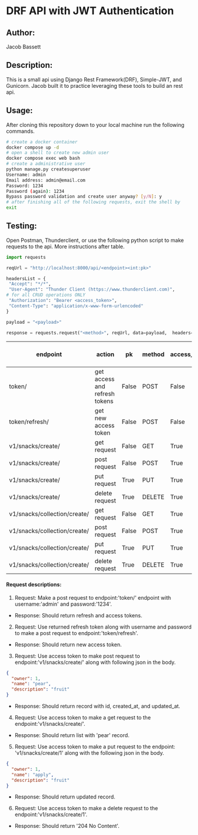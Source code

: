 # DRF API with JWT Authentication

## Author:
Jacob Bassett

## Description: 
This is a small api using Django Rest Framework(DRF), Simple-JWT, and Gunicorn. Jacob built it to practice leveraging these tools to build an rest api.

## Usage:

After cloning this repository down to your local machine run the following commands.
```bash
# create a docker container 
docker compose up -d
# open a shell to create new admin user
docker compose exec web bash
# create a administrative user
python manage.py createsuperuser
Username: admin
Email address: admin@email.com
Password: 1234
Password (again): 1234
Bypass password validation and create user anyway? [y/N]: y
# after finishing all of the following requests, exit the shell by
exit
```

## Testing:

Open Postman, Thunderclient, or use the following python script to make requests to the api. More instructions after table.
```python
import requests

reqUrl = "http://localhost:8000/api/<endpoint><int:pk>"

headersList = {
 "Accept": "*/*",
 "User-Agent": "Thunder Client (https://www.thunderclient.com)",
# for all CRUD operations ONLY
 "Authorization": "Bearer <access_token>", 
 "Content-Type": "application/x-www-form-urlencoded" 
}

payload = "<payload>"

response = requests.request("<method>", reqUrl, data=payload,  headers=headersList)
```

| endpoint                     | action                        | pk    | method | access_token | refresh_token | password & username | payload                                                                        |
|------------------------------|-------------------------------|-------|--------|--------------|---------------|---------------------|--------------------------------------------------------------------------------|
| token/                       | get access and refresh tokens | False | POST   | False        | False         | True                | "password=<password>&username=<username>"                                      |
| token/refresh/               | get new access token          | False | POST   | False        | True          | True                | "refresh=<refresh_token>&password=<password>&username=<username>"              |
| v1/snacks/create/            | get request                   | False | GET    | True         | False         | False               | ""                                                                             |
| v1/snacks/create/            | post request                  | False | POST   | True         | False         | False               | json.dumps({"owner": 1, "name": "bananas", "description": "fruit"})            |
| v1/snacks/create/            | put request                   | True  | PUT    | True         | False         | False               | json.dumps({"id":1, "owner": 1, "name": "bananas", "description": "fruities"}) |
| v1/snacks/create/            | delete request                | True  | DELETE | True         | False         | False               | ""                                                                             |
| v1/snacks/collection/create/ | get request                   | False | GET    | True         | False         | False               | ""                                                                             |
| v1/snacks/collection/create/ | post request                  | False | POST   | True         | False         | False               | json.dumps({"owner": 1, "snacks": [1]})                                        |
| v1/snacks/collection/create/ | put request                   | True  | PUT    | True         | False         | False               | json.dumps({"id": 1, "owner": 1, "snacks": [1]})                               |
| v1/snacks/collection/create/ | delete request                | True  | DELETE | True         | False         | False               | ""                                                                             |


#### Request descriptions:

1. Request: Make a post request to endpoint:'token/' endpoint with username:'admin' and password:'1234'. 
  * Response: Should return refresh and access tokens.


2. Request: Use returned refresh token along with username and password to make a post request to endpoint:'token/refresh'.
  * Response: Should return new access token.

  
3. Request: Use access token to make post request to endpoint:'v1/snacks/create/' along with following json in the body.
```json
{
  "owner": 1,
  "name": "pear",
  "description": "fruit"
}
```
  * Response: Should return record with id, created_at, and updated_at.

4. Request: Use access token to make a get request to the endpoint:'v1/snacks/create/'.
  * Response: Should return list with 'pear' record.

  
5. Request: Use access token to make a put request to the endpoint: 'v1/snacks/create/1' along with the following json in the body.
```json
{
  "owner": 1,
  "name": "apply",
  "description": "fruit"
}
```
  * Response: Should return updated record.

6. Request: Use access token to make a delete request to the endpoint:'v1/snacks/create/1'.
  * Response: Should return '204 No Content'.